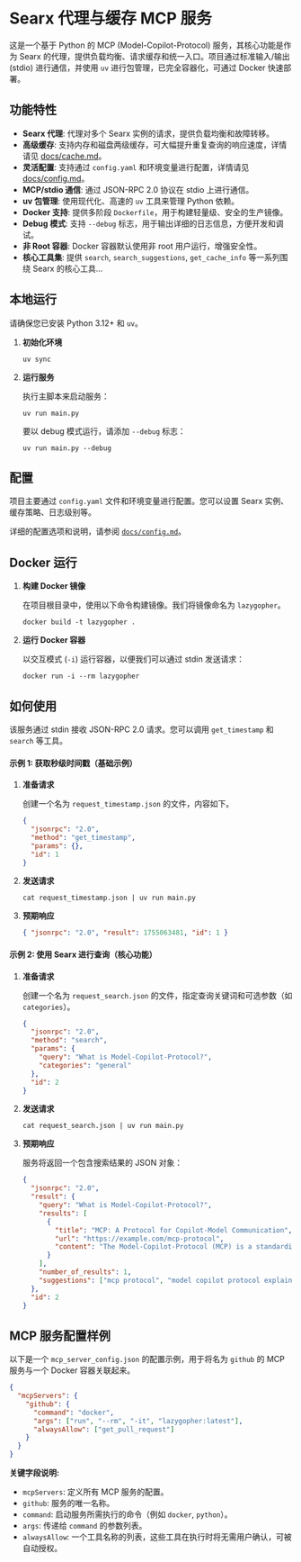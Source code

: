 # Searx 代理与缓存 MCP 服务

这是一个基于 Python 的 MCP (Model-Copilot-Protocol) 服务，其核心功能是作为 Searx 的代理，提供负载均衡、请求缓存和统一入口。项目通过标准输入/输出 (stdio) 进行通信，并使用 `uv` 进行包管理，已完全容器化，可通过 Docker 快速部署。

## 功能特性

- **Searx 代理**: 代理对多个 Searx 实例的请求，提供负载均衡和故障转移。
- **高级缓存**: 支持内存和磁盘两级缓存，可大幅提升重复查询的响应速度，详情请见 [docs/cache.md](docs/cache.md)。
- **灵活配置**: 支持通过 `config.yaml` 和环境变量进行配置，详情请见 [docs/config.md](docs/config.md)。
- **MCP/stdio 通信**: 通过 JSON-RPC 2.0 协议在 stdio 上进行通信。
- **uv 包管理**: 使用现代化、高速的 `uv` 工具来管理 Python 依赖。
- **Docker 支持**: 提供多阶段 `Dockerfile`，用于构建轻量级、安全的生产镜像。
- **Debug 模式**: 支持 `--debug` 标志，用于输出详细的日志信息，方便开发和调试。
- **非 Root 容器**: Docker 容器默认使用非 root 用户运行，增强安全性。
- **核心工具集**: 提供 `search`, `search_suggestions`, `get_cache_info` 等一系列围绕 Searx 的核心工具...

## 本地运行

请确保您已安装 Python 3.12+ 和 `uv`。

1.  **初始化环境**

    ```shell
    uv sync
    ```

2.  **运行服务**

    执行主脚本来启动服务：

    ```shell
    uv run main.py
    ```

    要以 debug 模式运行，请添加 `--debug` 标志：

    ```shell
    uv run main.py --debug
    ```

## 配置

项目主要通过 `config.yaml` 文件和环境变量进行配置。您可以设置 Searx 实例、缓存策略、日志级别等。

详细的配置选项和说明，请参阅 [`docs/config.md`](docs/config.md)。

## Docker 运行

1.  **构建 Docker 镜像**

    在项目根目录中，使用以下命令构建镜像。我们将镜像命名为 `lazygopher`。

    ```shell
    docker build -t lazygopher .
    ```

2.  **运行 Docker 容器**

    以交互模式 (`-i`) 运行容器，以便我们可以通过 stdin 发送请求：

    ```shell
    docker run -i --rm lazygopher
    ```

## 如何使用

该服务通过 stdin 接收 JSON-RPC 2.0 请求。您可以调用 `get_timestamp` 和 `search` 等工具。

#### 示例 1: 获取秒级时间戳（基础示例）

1.  **准备请求**

    创建一个名为 `request_timestamp.json` 的文件，内容如下。

    ```json
    {
      "jsonrpc": "2.0",
      "method": "get_timestamp",
      "params": {},
      "id": 1
    }
    ```

2.  **发送请求**

    ```shell
    cat request_timestamp.json | uv run main.py
    ```

3.  **预期响应**

    ```json
    { "jsonrpc": "2.0", "result": 1755063481, "id": 1 }
    ```

#### 示例 2: 使用 Searx 进行查询（核心功能）

1.  **准备请求**

    创建一个名为 `request_search.json` 的文件，指定查询关键词和可选参数（如 `categories`）。

    ```json
    {
      "jsonrpc": "2.0",
      "method": "search",
      "params": {
        "query": "What is Model-Copilot-Protocol?",
        "categories": "general"
      },
      "id": 2
    }
    ```

2.  **发送请求**

    ```shell
    cat request_search.json | uv run main.py
    ```

3.  **预期响应**

    服务将返回一个包含搜索结果的 JSON 对象：

    ```json
    {
      "jsonrpc": "2.0",
      "result": {
        "query": "What is Model-Copilot-Protocol?",
        "results": [
          {
            "title": "MCP: A Protocol for Copilot-Model Communication",
            "url": "https://example.com/mcp-protocol",
            "content": "The Model-Copilot-Protocol (MCP) is a standardized communication protocol..."
          }
        ],
        "number_of_results": 1,
        "suggestions": ["mcp protocol", "model copilot protocol explained"]
      },
      "id": 2
    }
    ```

## MCP 服务配置样例

以下是一个 `mcp_server_config.json` 的配置示例，用于将名为 `github` 的 MCP 服务与一个 Docker 容器关联起来。

```json
{
  "mcpServers": {
    "github": {
      "command": "docker",
      "args": ["run", "--rm", "-it", "lazygopher:latest"],
      "alwaysAllow": ["get_pull_request"]
    }
  }
}
```

**关键字段说明:**

- `mcpServers`: 定义所有 MCP 服务的配置。
- `github`: 服务的唯一名称。
- `command`: 启动服务所需执行的命令（例如 `docker`, `python`）。
- `args`: 传递给 `command` 的参数列表。
- `alwaysAllow`: 一个工具名称的列表，这些工具在执行时将无需用户确认，可被自动授权。
